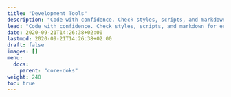 ```yaml
---
title: "Development Tools"
description: "Code with confidence. Check styles, scripts, and markdown for errors and fix automatically or manually."
lead: "Code with confidence. Check styles, scripts, and markdown for errors and fix automatically or manually."
date: 2020-09-21T14:26:38+02:00
lastmod: 2020-09-21T14:26:38+02:00
draft: false
images: []
menu: 
  docs:
    parent: "core-doks"
weight: 240
toc: true
---
```


